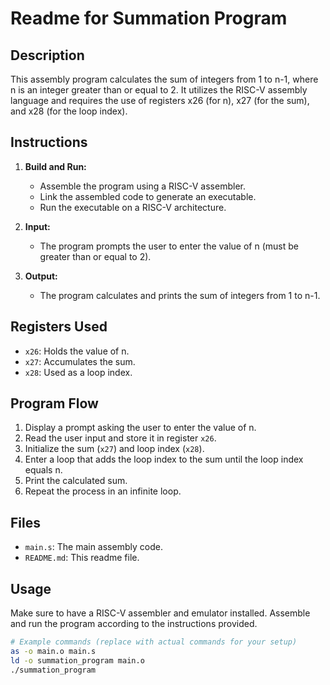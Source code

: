 # Readme for Summation Program

## Description

This assembly program calculates the sum of integers from 1 to n-1, where n is an integer greater than or equal to 2. It utilizes the RISC-V assembly language and requires the use of registers x26 (for n), x27 (for the sum), and x28 (for the loop index).

## Instructions

1. **Build and Run:**
   - Assemble the program using a RISC-V assembler.
   - Link the assembled code to generate an executable.
   - Run the executable on a RISC-V architecture.

2. **Input:**
   - The program prompts the user to enter the value of n (must be greater than or equal to 2).

3. **Output:**
   - The program calculates and prints the sum of integers from 1 to n-1.

## Registers Used

- `x26`: Holds the value of n.
- `x27`: Accumulates the sum.
- `x28`: Used as a loop index.

## Program Flow

1. Display a prompt asking the user to enter the value of n.
2. Read the user input and store it in register `x26`.
3. Initialize the sum (`x27`) and loop index (`x28`).
4. Enter a loop that adds the loop index to the sum until the loop index equals n.
5. Print the calculated sum.
6. Repeat the process in an infinite loop.

## Files

- `main.s`: The main assembly code.
- `README.md`: This readme file.

## Usage

Make sure to have a RISC-V assembler and emulator installed. Assemble and run the program according to the instructions provided.

```bash
# Example commands (replace with actual commands for your setup)
as -o main.o main.s
ld -o summation_program main.o
./summation_program

